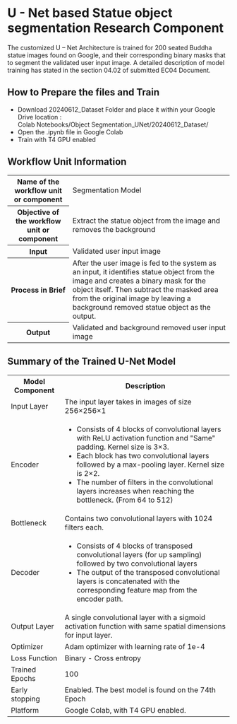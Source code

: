 <h1>U - Net based Statue object segmentation Research Component</h1>

<p>The customized U – Net Architecture is trained for 200 seated Buddha statue images found on Google, and their corresponding binary masks that to segment the validated user input image. A detailed description of model training has stated in the section 04.02 of submitted EC04 Document.</p>

<h2>How to Prepare the files and Train</h2>
<ul>
  <li>Download 20240612_Dataset Folder and place it within your Google Drive location : <br>Colab Notebooks/Object Segmentation_UNet/20240612_Dataset/</li>
  <li>Open the .ipynb file in Google Colab</li>
  <li>Train with T4 GPU enabled</li>
</ul>

<h2>Workflow Unit Information</h2>

<table>
    <tr>
        <th>Name of the workflow unit or component</th>
        <td>Segmentation Model</td>
    </tr>
    <tr>
        <th>Objective of the workflow unit or component</th>
        <td>Extract the statue object from the image and removes the background</td>
    </tr>
    <tr>
        <th>Input</th>
        <td>Validated user input image</td>
    </tr>
    <tr>
        <th>Process in Brief</th>
        <td>After the user image is fed to the system as an input, it identifies statue object from the image and creates a binary mask for the object itself. Then subtract the masked area from the original image by leaving a background removed statue object as the output.</td>
    </tr>
    <tr>
        <th>Output</th>
        <td>Validated and background removed user input image</td>
    </tr>
</table>

<h2>Summary of the Trained U-Net Model</h2>

<table>
    <tr>
        <th>Model Component</th>
        <th>Description</th>
    </tr>
    <tr>
        <td>Input Layer</td>
        <td>The input layer takes in images of size 256×256×1</td>
    </tr>
    <tr>
        <td>Encoder</td>
        <td>
            <ul>
                <li>Consists of 4 blocks of convolutional layers with ReLU activation function and "Same" padding. Kernel size is 3×3.</li>
                <li>Each block has two convolutional layers followed by a max-pooling layer. Kernel size is 2×2.</li>
                <li>The number of filters in the convolutional layers increases when reaching the bottleneck. (From 64 to 512)</li>
            </ul>
        </td>
    </tr>
    <tr>
        <td>Bottleneck</td>
        <td>Contains two convolutional layers with 1024 filters each.</td>
    </tr>
    <tr>
        <td>Decoder</td>
        <td>
            <ul>
                <li>Consists of 4 blocks of transposed convolutional layers (for up sampling) followed by two convolutional layers</li>
                <li>The output of the transposed convolutional layers is concatenated with the corresponding feature map from the encoder path.</li>
            </ul>
        </td>
    </tr>
    <tr>
        <td>Output Layer</td>
        <td>A single convolutional layer with a sigmoid activation function with same spatial dimensions for input layer.</td>
    </tr>
    <tr>
        <td>Optimizer</td>
        <td>Adam optimizer with learning rate of 1e-4</td>
    </tr>
    <tr>
        <td>Loss Function</td>
        <td>Binary - Cross entropy</td>
    </tr>
    <tr>
        <td>Trained Epochs</td>
        <td>100</td>
    </tr>
    <tr>
        <td>Early stopping</td>
        <td>Enabled. The best model is found on the 74th Epoch</td>
    </tr>
    <tr>
        <td>Platform</td>
        <td>Google Colab, with T4 GPU enabled.</td>
    </tr>
</table>

